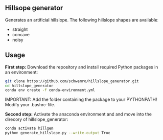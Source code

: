 ## Hillsope generator
Generates an artificial hillslope. The following hillslope shapes are
available:
- straight
- concave
- noisy

## Usage
**First step:**
Download the repository and install required Python packages in an environment:
```bash
git clone https://github.com/schwemro/hillslope_generator.git
cd hillslope_generator
conda env create -f conda-environment.yml
```
IMPORTANT: Add the folder containing the package to your PYTHONPATH! Modify
your .bashrc-file.

**Second step:**
Activate the anaconda environment and and move into the direcory of
hillslope_generator:
```bash
conda activate hillgen
python generate_hillslope.py --write-output True
```
